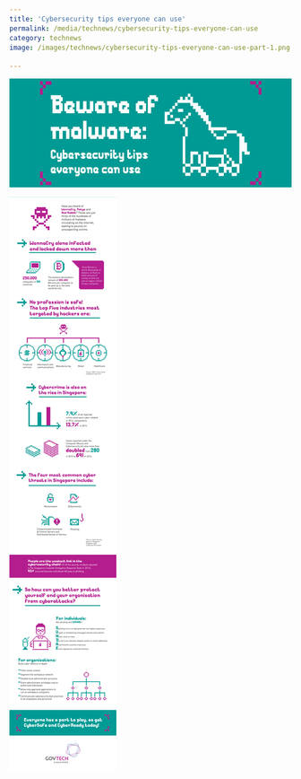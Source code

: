 ```yaml
---
title: 'Cybersecurity tips everyone can use'
permalink: /media/technews/cybersecurity-tips-everyone-can-use
category: technews
image: /images/technews/cybersecurity-tips-everyone-can-use-part-1.png

---
```



![cybersecurity tips everyone can use](/images/technews/cybersecurity-tips-everyone-can-use-part-1.png)

![cybersecurity tips everyone can use](/images/technews/cybersecurity-tips-everyone-can-use-part-2.png)
